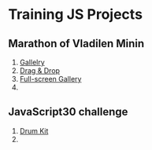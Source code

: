 # Training JS Projects

## Marathon of Vladilen Minin
1. [Gallelry](https://wrestler094.github.io/js-mastery/Marathon_of_Vladilen/Project_1/index.html)
2. [Drag & Drop](https://wrestler094.github.io/js-mastery/Marathon_of_Vladilen/Project_2/index.html)
3. [Full-screen Gallery](https://wrestler094.github.io/js-mastery/Marathon_of_Vladilen/Project_3/index.html)
4. 

## JavaScript30 challenge
1. [Drum Kit](https://wrestler094.github.io/js-mastery/JavaScript30/Project-1_Drum-kit/index.html)
2.